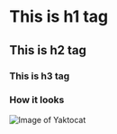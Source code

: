 # This is h1 tag
## This is h2 tag
### This is h3 tag
### How it looks
![Image of Yaktocat](https://octodex.github.com/images/yaktocat.png)
